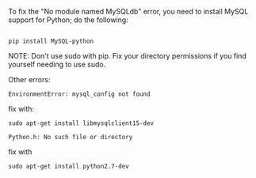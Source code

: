 <p>To fix the "No module named MySQLdb" error, you need to install MySQL support for Python; do the following:</p>

<code name="sh">
pip install MySQL-python
</code>

<p>NOTE: Don't use sudo with pip. Fix your directory permissions if you find yourself needing to use sudo.</p>

<p>Other errors:</p>

<code>EnvironmentError: mysql_config not found</code>
<p>fix with:</p>
<code>sudo apt-get install libmysqlclient15-dev</code>

<code>Python.h: No such file or directory</code>
<p>fix with</p>
<code>sudo apt-get install python2.7-dev</code>
